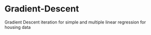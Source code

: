 # Gradient-Descent
Gradient Descent iteration for simple and multiple linear regression for housing data
